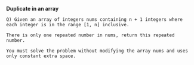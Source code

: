**Duplicate in an array**

    Q) Given an array of integers nums containing n + 1 integers where each integer is in the range [1, n] inclusive.
    
    There is only one repeated number in nums, return this repeated number.
    
    You must solve the problem without modifying the array nums and uses only constant extra space.
